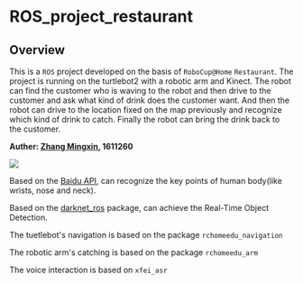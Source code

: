 # ROS_project_restaurant
## Overview
This is a `ROS` project developed on the basis of `RoboCup@Home` `Restaurant`. The project is running on the turtlebot2 with a robotic arm and Kinect. The robot can find the customer who is waving to the robot and then drive to the customer and ask what kind of drink does the customer want. And then the robot can drive to the location fixed on the map previously and recognize which kind of drink to catch. Finally the robot can bring the drink back to the customer.

__Auther: [Zhang Mingxin](https://github.com/nkMengXin), 1611260__

![](https://github.com/nkMengXin/ROS_project_restaurant/raw/master/A2EEFCC228E3F8F6F3BA90471DA6E8BF.png)

Based on the [Baidu API](https://cloud.baidu.com/product/body), can recognize the key points of human body(like wrists, nose and neck).

Based on the [darknet_ros](https://github.com/leggedrobotics/darknet_ros) package, can achieve the Real-Time Object Detection.

The tuetlebot's navigation is based on the package `rchomeedu_navigation`

The robotic arm's catching is based on the package `rchomeedu_arm`

The voice interaction is based on `xfei_asr`
